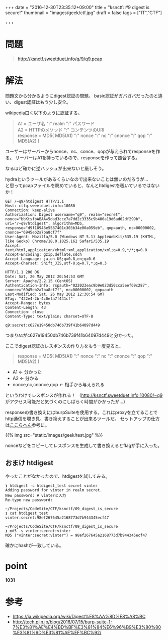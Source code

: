 +++
date = "2016-12-30T23:35:12+09:00"
title = "ksnctf: #9 digest is secure!"
thumbnail = "images/geek/ctf.jpg"
draft = false
tags = ["IT","CTF"]

+++

# 問題

>http://ksnctf.sweetduet.info/q/9/q9.pcap

# 解法

問題文から分かるようにdigest認証の問題。
basic認証がガバガバだったのと違い、digest認証はもう少し安全。

wikipedia曰く以下のように認証する。

>A1 = ユーザ名 ":" realm ":" パスワード  
>A2 = HTTPのメソッド ":" コンテンツのURI  
>response = MD5( MD5(A1) ":" nonce ":" nc ":" cnonce ":" qop ":" MD5(A2) )

ユーザーはサーバーからnonce、nc、conce、qopが与えられてresponseを作る。
サーバーはA1を持っているので、responseを作って照合する。

なるほど確かに逆ハッシュが出来ないと厳しそう。

hydraというツールがあるくらいなので出来ないことは無いのだろうが…  
と思ってpcapファイルを眺めていると、なんとhtdigestを覗いているではないか！

```
GET /~q9/htdigest HTTP/1.1
Host: ctfq.sweetduet.info:10080
Connection: keep-alive
Authorization: Digest username="q9", realm="secret", nonce="bbKtsfbABAA=5dad3cce7a7dd2c3335c9b400a19d6ad02df299b", uri="/~q9/htdigest", algorithm=MD5, response="d9f18946e5587401c303b34e00a059eb", qop=auth, nc=00000002, cnonce="6945eb2a7ba8cf7f"
User-Agent: Mozilla/5.0 (Windows NT 5.1) AppleWebKit/535.19 (KHTML, like Gecko) Chrome/18.0.1025.162 Safari/535.19
Accept: text/html,application/xhtml+xml,application/xml;q=0.9,*/*;q=0.8
Accept-Encoding: gzip,deflate,sdch
Accept-Language: ja,en-US;q=0.8,en;q=0.6
Accept-Charset: Shift_JIS,utf-8;q=0.7,*;q=0.3

HTTP/1.1 200 OK
Date: Sat, 26 May 2012 20:54:53 GMT
Server: Apache/2.2.15 (CentOS)
Authentication-Info: rspauth="022023eac9b9e023d50cca5eef69c287", cnonce="6945eb2a7ba8cf7f", nc=00000002, qop=auth
Last-Modified: Sat, 26 May 2012 12:30:54 GMT
ETag: "422e4-2b-4c0efa7f441cf"
Accept-Ranges: bytes
Content-Length: 43
Connection: close
Content-Type: text/plain; charset=UTF-8

q9:secret:c627e19450db746b739f41b64097d449
```

つまり`A1`がc627e19450db746b739f41b64097d449と分かった。

ここでdigest認証のレスポンスの作り方をもう一度見ると、

>response = MD5( MD5(A1) ":" nonce ":" nc ":" cnonce ":" qop ":" MD5(A2) )

+ A1 ← 分かった
+ A2 ← 分かる
+ nonce,nc,cnonce,qop ← 相手から与えられる

というわけでレスポンスが作れる！
（http://ksnctf.sweetduet.info:10080/~q9 がアクセス可能だと気づくのにしばらく時間がかかったが...）

responseの書き換えにはburpSuiteを使用する。これはproxyを立てることでhttp通信を覗き見、書き換えすることが出来るツールだ。
セットアップの仕方は[ここらへん](http://tech.pjin.jp/blog/2016/07/15/burp-suite-1-7%E3%81%AE%E4%BD%BF%E3%81%84%E6%96%B9%E3%80%80%E3%81%9D%E3%81%AE%EF%BC%92/)参考に。

{{% img src="static/images/geek/test.jpg" %}}

nonceなどをコピーしてレスポンスを生成して書き換えるとflagが手に入った。

<script src="https://gist.github.com/vintersnow/23f1c45a295eb990bccc6ec21a19d1c8.js"></script>

## おまけ htdigest

やったことがなかったので、htdigestを試してみる。

```
❯ htdigest -c htdigest_test secret vinter
Adding password for vinter in realm secret.
New password: # vinterと入力
Re-type new password:

~/Projects/CodeSite/CTF/ksnctf/09_digest_is_secure
❯ cat htdigest_test
vinter:secret:98ef267645a2168773d7b944345ecf47

~/Projects/CodeSite/CTF/ksnctf/09_digest_is_secure
❯ md5 -s vinter:secret:vinter
MD5 ("vinter:secret:vinter") = 98ef267645a2168773d7b944345ecf47
```

確かにhashが一致している。

# point

**1031**

# 参考

+ https://ja.wikipedia.org/wiki/Digest%E8%AA%8D%E8%A8%BC
+ http://tech.pjin.jp/blog/2016/07/15/burp-suite-1-7%E3%81%AE%E4%BD%BF%E3%81%84%E6%96%B9%E3%80%80%E3%81%9D%E3%81%AE%EF%BC%92/
